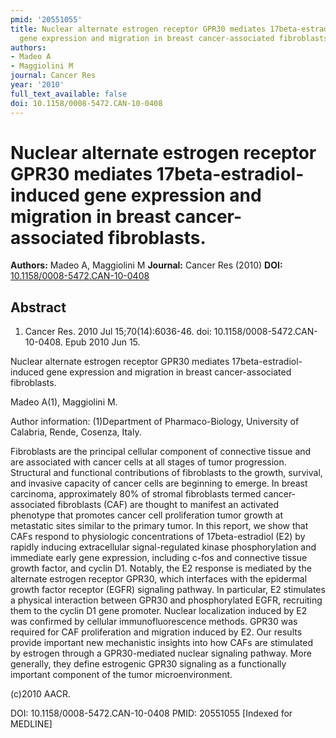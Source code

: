 ```yaml
---
pmid: '20551055'
title: Nuclear alternate estrogen receptor GPR30 mediates 17beta-estradiol-induced
  gene expression and migration in breast cancer-associated fibroblasts.
authors:
- Madeo A
- Maggiolini M
journal: Cancer Res
year: '2010'
full_text_available: false
doi: 10.1158/0008-5472.CAN-10-0408
---
```


# Nuclear alternate estrogen receptor GPR30 mediates 17beta-estradiol-induced gene expression and migration in breast cancer-associated fibroblasts.
**Authors:** Madeo A, Maggiolini M
**Journal:** Cancer Res (2010)
**DOI:** [10.1158/0008-5472.CAN-10-0408](https://doi.org/10.1158/0008-5472.CAN-10-0408)

## Abstract

1. Cancer Res. 2010 Jul 15;70(14):6036-46. doi: 10.1158/0008-5472.CAN-10-0408.
Epub  2010 Jun 15.

Nuclear alternate estrogen receptor GPR30 mediates 17beta-estradiol-induced gene 
expression and migration in breast cancer-associated fibroblasts.

Madeo A(1), Maggiolini M.

Author information:
(1)Department of Pharmaco-Biology, University of Calabria, Rende, Cosenza, 
Italy.

Fibroblasts are the principal cellular component of connective tissue and are 
associated with cancer cells at all stages of tumor progression. Structural and 
functional contributions of fibroblasts to the growth, survival, and invasive 
capacity of cancer cells are beginning to emerge. In breast carcinoma, 
approximately 80% of stromal fibroblasts termed cancer-associated fibroblasts 
(CAF) are thought to manifest an activated phenotype that promotes cancer cell 
proliferation tumor growth at metastatic sites similar to the primary tumor. In 
this report, we show that CAFs respond to physiologic concentrations of 
17beta-estradiol (E2) by rapidly inducing extracellular signal-regulated kinase 
phosphorylation and immediate early gene expression, including c-fos and 
connective tissue growth factor, and cyclin D1. Notably, the E2 response is 
mediated by the alternate estrogen receptor GPR30, which interfaces with the 
epidermal growth factor receptor (EGFR) signaling pathway. In particular, E2 
stimulates a physical interaction between GPR30 and phosphorylated EGFR, 
recruiting them to the cyclin D1 gene promoter. Nuclear localization induced by 
E2 was confirmed by cellular immunofluorescence methods. GPR30 was required for 
CAF proliferation and migration induced by E2. Our results provide important new 
mechanistic insights into how CAFs are stimulated by estrogen through a 
GPR30-mediated nuclear signaling pathway. More generally, they define estrogenic 
GPR30 signaling as a functionally important component of the tumor 
microenvironment.

(c)2010 AACR.

DOI: 10.1158/0008-5472.CAN-10-0408
PMID: 20551055 [Indexed for MEDLINE]
